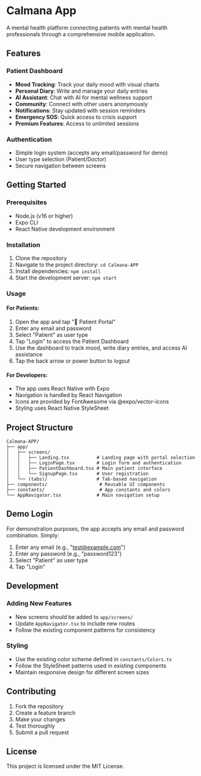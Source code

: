 # Calmana App

A mental health platform connecting patients with mental health professionals through a comprehensive mobile application.

## Features

### Patient Dashboard
- **Mood Tracking**: Track your daily mood with visual charts
- **Personal Diary**: Write and manage your daily entries
- **AI Assistant**: Chat with AI for mental wellness support
- **Community**: Connect with other users anonymously
- **Notifications**: Stay updated with session reminders
- **Emergency SOS**: Quick access to crisis support
- **Premium Features**: Access to unlimited sessions

### Authentication
- Simple login system (accepts any email/password for demo)
- User type selection (Patient/Doctor)
- Secure navigation between screens

## Getting Started

### Prerequisites
- Node.js (v16 or higher)
- Expo CLI
- React Native development environment

### Installation
1. Clone the repository
2. Navigate to the project directory: `cd Calmana-APP`
3. Install dependencies: `npm install`
4. Start the development server: `npm start`

### Usage

#### For Patients:
1. Open the app and tap "👤 Patient Portal"
2. Enter any email and password
3. Select "Patient" as user type
4. Tap "Login" to access the Patient Dashboard
5. Use the dashboard to track mood, write diary entries, and access AI assistance
6. Tap the back arrow or power button to logout

#### For Developers:
- The app uses React Native with Expo
- Navigation is handled by React Navigation
- Icons are provided by FontAwesome via @expo/vector-icons
- Styling uses React Native StyleSheet

## Project Structure

```
Calmana-APP/
├── app/
│   ├── screens/
│   │   ├── Landing.tsx          # Landing page with portal selection
│   │   ├── LoginPage.tsx        # Login form and authentication
│   │   ├── PatientDashboard.tsx # Main patient interface
│   │   └── SignupPage.tsx       # User registration
│   └── (tabs)/                  # Tab-based navigation
├── components/                   # Reusable UI components
├── constants/                    # App constants and colors
└── AppNavigator.tsx             # Main navigation setup
```

## Demo Login

For demonstration purposes, the app accepts any email and password combination. Simply:
1. Enter any email (e.g., "test@example.com")
2. Enter any password (e.g., "password123")
3. Select "Patient" as user type
4. Tap "Login"

## Development

### Adding New Features
- New screens should be added to `app/screens/`
- Update `AppNavigator.tsx` to include new routes
- Follow the existing component patterns for consistency

### Styling
- Use the existing color scheme defined in `constants/Colors.ts`
- Follow the StyleSheet patterns used in existing components
- Maintain responsive design for different screen sizes

## Contributing

1. Fork the repository
2. Create a feature branch
3. Make your changes
4. Test thoroughly
5. Submit a pull request

## License

This project is licensed under the MIT License.
